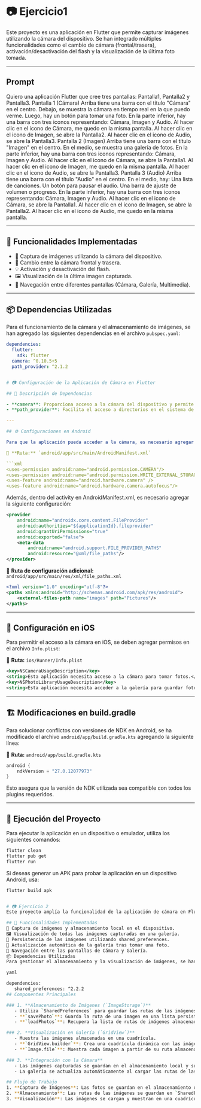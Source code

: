 # 📷 Ejercicio1

Este proyecto es una aplicación en Flutter que permite capturar imágenes utilizando la cámara del dispositivo. Se han integrado múltiples funcionalidades como el cambio de cámara (frontal/trasera), activación/desactivación del flash y la visualización de la última foto tomada.

---

## Prompt

Quiero una aplicación Flutter que cree tres pantallas: Pantalla1, Pantalla2 y Pantalla3.
Pantalla 1 (Cámara)
Arriba tiene una barra con el título "Cámara" en el centro.
Debajo, se muestra la cámara en tiempo real  en la que puedo verme.
Luego, hay un botón para tomar una foto.
En la parte inferior, hay una barra con tres iconos representando: Cámara, Imagen y Audio.
Al hacer clic en el icono de Cámara, me quedo en la misma pantalla.
Al hacer clic en el icono de Imagen, se abre la Pantalla2.
Al hacer clic en el icono de Audio, se abre la Pantalla3.
Pantalla 2 (Imagen)
Arriba tiene una barra con el título "Imagen" en el centro.
En el medio, se muestra una galería de fotos.
En la parte inferior, hay una barra con tres iconos representando: Cámara, Imagen y Audio.
Al hacer clic en el icono de Cámara, se abre la Pantalla1.
Al hacer clic en el icono de Imagen, me quedo en la misma pantalla.
Al hacer clic en el icono de Audio, se abre la Pantalla3.
Pantalla 3 (Audio)
Arriba tiene una barra con el título "Audio" en el centro.
En el medio, hay:
Una lista de canciones.
Un botón para pausar el audio.
Una barra de ajuste de volumen o progreso.
En la parte inferior, hay una barra con tres iconos representando: Cámara, Imagen y Audio.
Al hacer clic en el icono de Cámara, se abre la Pantalla1.
Al hacer clic en el icono de Imagen, se abre la Pantalla2.
Al hacer clic en el icono de Audio, me quedo en la misma pantalla.

---


## 📌 Funcionalidades Implementadas

- 📸 Captura de imágenes utilizando la cámara del dispositivo.
- 🔄 Cambio entre la cámara frontal y trasera.
- 💡 Activación y desactivación del flash.
- 🖼️ Visualización de la última imagen capturada.
- 🧭 Navegación entre diferentes pantallas (Cámara, Galería, Multimedia).

---

## 📦 Dependencias Utilizadas

Para el funcionamiento de la cámara y el almacenamiento de imágenes, se han agregado las siguientes dependencias en el archivo `pubspec.yaml`:

```yaml
dependencies:
  flutter:
    sdk: flutter
  camera: ^0.10.5+5
  path_provider: ^2.1.2


# 📷 Configuración de la Aplicación de Cámara en Flutter

## 📜 Descripción de Dependencias

- **camera**: Proporciona acceso a la cámara del dispositivo y permite capturar imágenes.
- **path_provider**: Facilita el acceso a directorios en el sistema de archivos, lo que permite almacenar las imágenes tomadas.

---

## ⚙️ Configuraciones en Android

Para que la aplicación pueda acceder a la cámara, es necesario agregar los siguientes permisos en el archivo `AndroidManifest.xml`:

📂 **Ruta:** `android/app/src/main/AndroidManifest.xml`

```xml
<uses-permission android:name="android.permission.CAMERA"/>
<uses-permission android:name="android.permission.WRITE_EXTERNAL_STORAGE"/>
<uses-feature android:name="android.hardware.camera" />
<uses-feature android:name="android.hardware.camera.autofocus"/>
```

Además, dentro del activity en AndroidManifest.xml, es necesario agregar la siguiente configuración:

```xml
<provider
    android:name="androidx.core.content.FileProvider"
    android:authorities="${applicationId}.fileprovider"
    android:grantUriPermissions="true"
    android:exported="false">
    <meta-data
        android:name="android.support.FILE_PROVIDER_PATHS"
        android:resource="@xml/file_paths"/>
</provider>
```

📂 **Ruta de configuración adicional:** `android/app/src/main/res/xml/file_paths.xml`

```xml
<?xml version="1.0" encoding="utf-8"?>
<paths xmlns:android="http://schemas.android.com/apk/res/android">
    <external-files-path name="images" path="Pictures"/>
</paths>
```

---

## 🍏 Configuración en iOS

Para permitir el acceso a la cámara en iOS, se deben agregar permisos en el archivo `Info.plist`:

📂 **Ruta:** `ios/Runner/Info.plist`

```xml
<key>NSCameraUsageDescription</key>
<string>Esta aplicación necesita acceso a la cámara para tomar fotos.</string>
<key>NSPhotoLibraryUsageDescription</key>
<string>Esta aplicación necesita acceder a la galería para guardar fotos.</string>
```

---

## 🏗️ Modificaciones en build.gradle

Para solucionar conflictos con versiones de NDK en Android, se ha modificado el archivo `android/app/build.gradle.kts` agregando la siguiente línea:

📂 **Ruta:** `android/app/build.gradle.kts`

```kotlin
android {
    ndkVersion = "27.0.12077973"
}
```

Esto asegura que la versión de NDK utilizada sea compatible con todos los plugins requeridos.

---

## 🚀 Ejecución del Proyecto

Para ejecutar la aplicación en un dispositivo o emulador, utiliza los siguientes comandos:

```sh
flutter clean
flutter pub get
flutter run
```

Si deseas generar un APK para probar la aplicación en un dispositivo Android, usa:

```sh
flutter build apk


# 📷 Ejercicio 2
Este proyecto amplía la funcionalidad de la aplicación de cámara en Flutter, permitiendo almacenar las fotos capturadas y mostrarlas en una galería dentro de la aplicación. Se ha utilizado shared_preferences para guardar las rutas de las imágenes y mantener la galería persistente.

## 📌 Funcionalidades Implementadas
📸 Captura de imágenes y almacenamiento local en el dispositivo.
🖼️ Visualización de todas las imágenes capturadas en una galería.
💾 Persistencia de las imágenes utilizando shared_preferences.
🔄 Actualización automática de la galería tras tomar una foto.
🧭 Navegación entre las pantallas de Cámara y Galería.
📦 Dependencias Utilizadas
Para gestionar el almacenamiento y la visualización de imágenes, se han agregado las siguientes dependencias en el archivo pubspec.yaml:

yaml

dependencies:
   shared_preferences: ^2.2.2
## Componentes Principales

### 1. **Almacenamiento de Imágenes (`ImageStorage`)**
   - Utiliza `SharedPreferences` para guardar las rutas de las imágenes capturadas.
   - **`savePhoto`**: Guarda la ruta de una imagen en una lista persistente.
   - **`loadPhotos`**: Recupera la lista de rutas de imágenes almacenadas.

### 2. **Visualización en Galería (`GridView`)**
   - Muestra las imágenes almacenadas en una cuadrícula.
   - **`GridView.builder`**: Crea una cuadrícula dinámica con las imágenes cargadas.
   - **`Image.file`**: Muestra cada imagen a partir de su ruta almacenada.

### 3. **Integración con la Cámara**
   - Las imágenes capturadas se guardan en el almacenamiento local y sus rutas se añaden a la lista de `ImageStorage`.
   - La galería se actualiza automáticamente al cargar las rutas de las imágenes almacenadas.

## Flujo de Trabajo
1. **Captura de Imágenes**: Las fotos se guardan en el almacenamiento del dispositivo.
2. **Almacenamiento**: Las rutas de las imágenes se guardan en `SharedPreferences`.
3. **Visualización**: Las imágenes se cargan y muestran en una cuadrícula (`GridView`) en la pantalla de la galería.